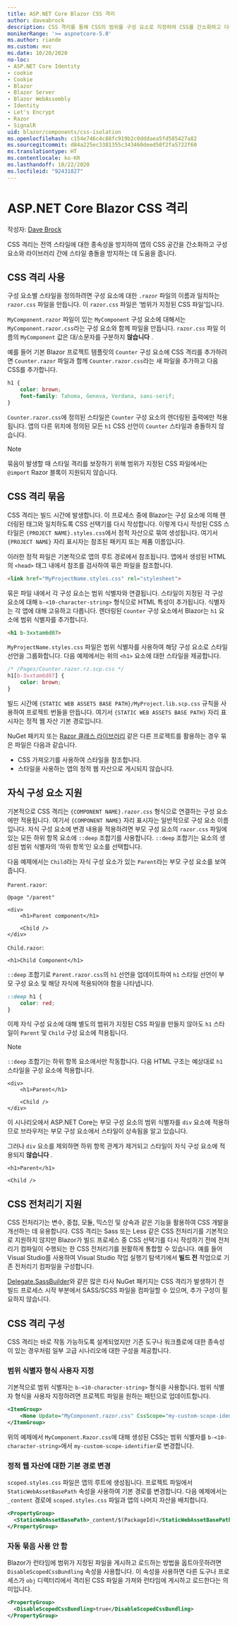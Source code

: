 ```yaml
---
title: ASP.NET Core Blazor CSS 격리
author: daveabrock
description: CSS 격리를 통해 CSS의 범위를 구성 요소로 지정하여 CSS를 간소화하고 다른 구성 요소나 라이브러리와의 충돌을 방지할 수 있는 방법을 알아봅니다.
monikerRange: '>= aspnetcore-5.0'
ms.author: riande
ms.custom: mvc
ms.date: 10/20/2020
no-loc:
- ASP.NET Core Identity
- cookie
- Cookie
- Blazor
- Blazor Server
- Blazor WebAssembly
- Identity
- Let's Encrypt
- Razor
- SignalR
uid: blazor/components/css-isolation
ms.openlocfilehash: c154e746c4c88fc919b2c0dddaea5fd585427a82
ms.sourcegitcommit: d84a225ec3381355c343460deed50f2fa5722f60
ms.translationtype: HT
ms.contentlocale: ko-KR
ms.lasthandoff: 10/22/2020
ms.locfileid: "92431827"
---
```

# <a name="aspnet-core-no-locblazor-css-isolation"></a>ASP.NET Core Blazor CSS 격리

작성자: [Dave Brock](https://twitter.com/daveabrock)

CSS 격리는 전역 스타일에 대한 종속성을 방지하여 앱의 CSS 공간을 간소화하고 구성 요소와 라이브러리 간에 스타일 충돌을 방지하는 데 도움을 줍니다.

## <a name="enable-css-isolation"></a>CSS 격리 사용 

구성 요소별 스타일을 정의하려면 구성 요소에 대한 `.razor` 파일의 이름과 일치하는 `razor.css` 파일을 만듭니다. 이 `razor.css` 파일은 ‘범위가 지정된 CSS 파일’입니다. 

`MyComponent.razor` 파일이 있는 `MyComponent` 구성 요소에 대해서는 `MyComponent.razor.css`라는 구성 요소와 함께 파일을 만듭니다. `razor.css` 파일 이름의 `MyComponent` 값은 대/소문자를 구분하지 **않습니다** .

예를 들어 기본 Blazor 프로젝트 템플릿의 `Counter` 구성 요소에 CSS 격리를 추가하려면 `Counter.razor` 파일과 함께 `Counter.razor.css`라는 새 파일을 추가하고 다음 CSS를 추가합니다.

```css
h1 { 
    color: brown;
    font-family: Tahoma, Geneva, Verdana, sans-serif;
}
```

`Counter.razor.css`에 정의된 스타일은 `Counter` 구성 요소의 렌더링된 출력에만 적용됩니다. 앱의 다른 위치에 정의된 모든 `h1` CSS 선언이 `Counter` 스타일과 충돌하지 않습니다.

> [!NOTE]
> 묶음이 발생할 때 스타일 격리를 보장하기 위해 범위가 지정된 CSS 파일에서는 `@import` Razor 블록이 지원되지 않습니다.

## <a name="css-isolation-bundling"></a>CSS 격리 묶음

CSS 격리는 빌드 시간에 발생합니다. 이 프로세스 중에 Blazor는 구성 요소에 의해 렌더링된 태그와 일치하도록 CSS 선택기를 다시 작성합니다. 이렇게 다시 작성된 CSS 스타일은 `{PROJECT NAME}.styles.css`에서 정적 자산으로 묶여 생성됩니다. 여기서 `{PROJECT NAME}` 자리 표시자는 참조된 패키지 또는 제품 이름입니다.

이러한 정적 파일은 기본적으로 앱의 루트 경로에서 참조됩니다. 앱에서 생성된 HTML의 `<head>` 태그 내에서 참조를 검사하여 묶은 파일을 참조합니다.

```html
<link href="MyProjectName.styles.css" rel="stylesheet">
```

묶은 파일 내에서 각 구성 요소는 범위 식별자와 연결됩니다. 스타일이 지정된 각 구성 요소에 대해 `b-<10-character-string>` 형식으로 HTML 특성이 추가됩니다. 식별자는 각 앱에 대해 고유하고 다릅니다. 렌더링된 `Counter` 구성 요소에서 Blazor는 `h1` 요소에 범위 식별자를 추가합니다.

```html
<h1 b-3xxtam6d07>
```

`MyProjectName.styles.css` 파일은 범위 식별자를 사용하여 해당 구성 요소로 스타일 선언을 그룹화합니다. 다음 예제에서는 위의 `<h1>` 요소에 대한 스타일을 제공합니다.

```css
/* /Pages/Counter.razor.rz.scp.css */
h1[b-3xxtam6d07] {
    color: brown;
}
```

빌드 시간에 `{STATIC WEB ASSETS BASE PATH}/MyProject.lib.scp.css` 규칙을 사용하여 프로젝트 번들을 만듭니다. 여기서 `{STATIC WEB ASSETS BASE PATH}` 자리 표시자는 정적 웹 자산 기본 경로입니다.

NuGet 패키지 또는 [Razor 클래스 라이브러리](xref:blazor/components/class-libraries) 같은 다른 프로젝트를 활용하는 경우 묶은 파일은 다음과 같습니다.

* CSS 가져오기를 사용하여 스타일을 참조합니다.
* 스타일을 사용하는 앱의 정적 웹 자산으로 게시되지 않습니다.

## <a name="child-component-support"></a>자식 구성 요소 지원

기본적으로 CSS 격리는 `{COMPONENT NAME}.razor.css` 형식으로 연결하는 구성 요소에만 적용됩니다. 여기서 `{COMPONENT NAME}` 자리 표시자는 일반적으로 구성 요소 이름입니다. 자식 구성 요소에 변경 내용을 적용하려면 부모 구성 요소의 `razor.css` 파일에 있는 모든 하위 항목 요소에 `::deep` 조합기를 사용합니다. `::deep` 조합기는 요소의 생성된 범위 식별자의 ‘하위 항목’인 요소를 선택합니다. 

다음 예제에서는 `Child`라는 자식 구성 요소가 있는 `Parent`라는 부모 구성 요소를 보여 줍니다.

`Parent.razor`:

```razor
@page "/parent"

<div>
    <h1>Parent component</h1>

    <Child />
</div>
```

`Child.razor`:

```razor
<h1>Child Component</h1>
```

`::deep` 조합기로 `Parent.razor.css`의 `h1` 선언을 업데이트하여 `h1` 스타일 선언이 부모 구성 요소 및 해당 자식에 적용되어야 함을 나타냅니다.

```css
::deep h1 { 
    color: red;
}
```

이제 자식 구성 요소에 대해 별도의 범위가 지정된 CSS 파일을 만들지 않아도 `h1` 스타일이 `Parent` 및 `Child` 구성 요소에 적용됩니다.

> [!NOTE]
> `::deep` 조합기는 하위 항목 요소에서만 작동합니다. 다음 HTML 구조는 예상대로 `h1` 스타일을 구성 요소에 적용합니다.
> 
> ```razor
> <div>
>     <h1>Parent</h1>
>
>     <Child />
> </div>
> ```
>
> 이 시나리오에서 ASP.NET Core는 부모 구성 요소의 범위 식별자를 `div` 요소에 적용하므로 브라우저는 부모 구성 요소에서 스타일이 상속됨을 알고 있습니다.
>
> 그러나 `div` 요소를 제외하면 하위 항목 관계가 제거되고 스타일이 자식 구성 요소에 적용되지 **않습니다** .
>
> ```razor
> <h1>Parent</h1>
>
> <Child />
> ```

## <a name="css-preprocessor-support"></a>CSS 전처리기 지원

CSS 전처리기는 변수, 중첩, 모듈, 믹스인 및 상속과 같은 기능을 활용하여 CSS 개발을 개선하는 데 유용합니다. CSS 격리는 Sass 또는 Less 같은 CSS 전처리기를 기본적으로 지원하지 않지만 Blazor가 빌드 프로세스 중 CSS 선택기를 다시 작성하기 전에 전처리기 컴파일이 수행되는 한 CSS 전처리기를 원활하게 통합할 수 있습니다. 예를 들어 Visual Studio를 사용하여 Visual Studio 작업 실행기 탐색기에서 **빌드 전** 작업으로 기존 전처리기 컴파일을 구성합니다.

[Delegate.SassBuilder](https://www.nuget.org/packages/Delegate.SassBuilder)와 같은 많은 타사 NuGet 패키지는 CSS 격리가 발생하기 전 빌드 프로세스 시작 부분에서 SASS/SCSS 파일을 컴파일할 수 있으며, 추가 구성이 필요하지 않습니다.

## <a name="css-isolation-configuration"></a>CSS 격리 구성

CSS 격리는 바로 작동 가능하도록 설계되었지만 기존 도구나 워크플로에 대한 종속성이 있는 경우처럼 일부 고급 시나리오에 대한 구성을 제공합니다.

### <a name="customize-scope-identifier-format"></a>범위 식별자 형식 사용자 지정

기본적으로 범위 식별자는 `b-<10-character-string>` 형식을 사용합니다. 범위 식별자 형식을 사용자 지정하려면 프로젝트 파일을 원하는 패턴으로 업데이트합니다.

```xml
<ItemGroup>
    <None Update="MyComponent.razor.css" CssScope="my-custom-scope-identifier" />
</ItemGroup>
```

위의 예제에서 `MyComponent.Razor.css`에 대해 생성된 CSS는 범위 식별자를 `b-<10-character-string>`에서 `my-custom-scope-identifier`로 변경합니다.

### <a name="change-base-path-for-static-web-assets"></a>정적 웹 자산에 대한 기본 경로 변경

`scoped.styles.css` 파일은 앱의 루트에 생성됩니다. 프로젝트 파일에서 `StaticWebAssetBasePath` 속성을 사용하여 기본 경로를 변경합니다. 다음 예제에서는 `_content` 경로에 `scoped.styles.css` 파일과 앱의 나머지 자산을 배치합니다.

```xml
<PropertyGroup>
  <StaticWebAssetBasePath>_content/$(PackageId)</StaticWebAssetBasePath>
</PropertyGroup>
```

### <a name="disable-automatic-bundling"></a>자동 묶음 사용 안 함

Blazor가 런타임에 범위가 지정된 파일을 게시하고 로드하는 방법을 옵트아웃하려면 `DisableScopedCssBundling` 속성을 사용합니다. 이 속성을 사용하면 다른 도구나 프로세스가 `obj` 디렉터리에서 격리된 CSS 파일을 가져와 런타임에 게시하고 로드한다는 의미입니다.

```xml
<PropertyGroup>
  <DisableScopedCssBundling>true</DisableScopedCssBundling>
</PropertyGroup>
```
